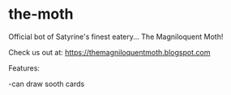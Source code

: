 # the-moth
Official bot of Satyrine's finest eatery... The Magniloquent Moth!

Check us out at: https://themagniloquentmoth.blogspot.com

Features:

-can draw sooth cards
